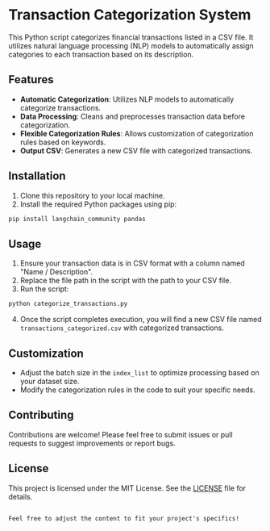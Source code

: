 # Transaction Categorization System

This Python script categorizes financial transactions listed in a CSV file. It utilizes natural language processing (NLP) models to automatically assign categories to each transaction based on its description.

## Features

- **Automatic Categorization**: Utilizes NLP models to automatically categorize transactions.
- **Data Processing**: Cleans and preprocesses transaction data before categorization.
- **Flexible Categorization Rules**: Allows customization of categorization rules based on keywords.
- **Output CSV**: Generates a new CSV file with categorized transactions.

## Installation

1. Clone this repository to your local machine.
2. Install the required Python packages using pip:

```bash
pip install langchain_community pandas
```

## Usage

1. Ensure your transaction data is in CSV format with a column named "Name / Description".
2. Replace the file path in the script with the path to your CSV file.
3. Run the script:

```bash
python categorize_transactions.py
```

4. Once the script completes execution, you will find a new CSV file named `transactions_categorized.csv` with categorized transactions.

## Customization

- Adjust the batch size in the `index_list` to optimize processing based on your dataset size.
- Modify the categorization rules in the code to suit your specific needs.

## Contributing

Contributions are welcome! Please feel free to submit issues or pull requests to suggest improvements or report bugs.

## License

This project is licensed under the MIT License. See the [LICENSE](LICENSE) file for details.
```

Feel free to adjust the content to fit your project's specifics!